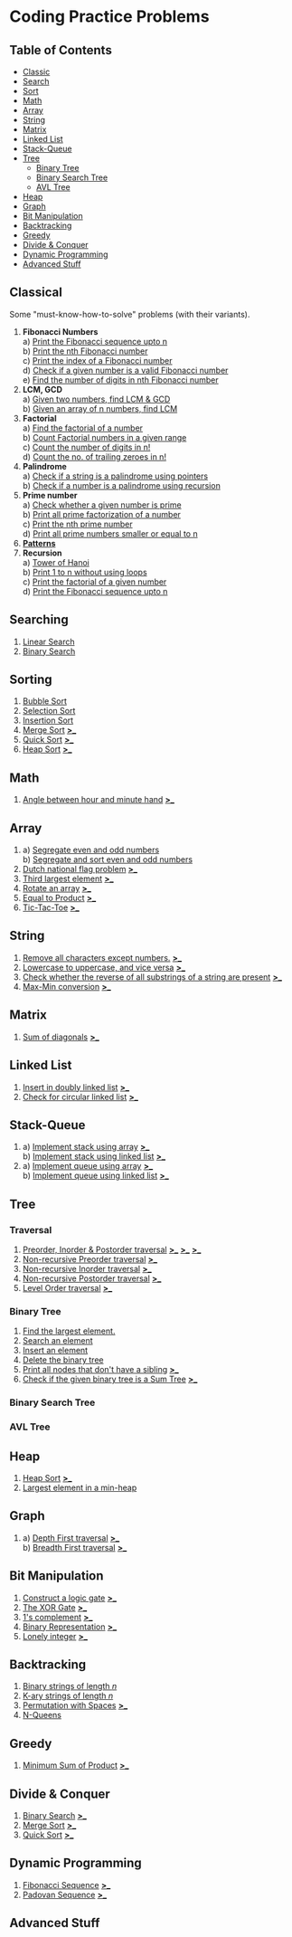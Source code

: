 # Coding Practice Problems
## Table of Contents
- [Classic](#classical)
- [Search](#searching)
- [Sort](#sorting)
- [Math](#math)
- [Array](#array)
- [String](#string)
- [Matrix](#matrix)
- [Linked List](#linked-list)
- [Stack-Queue](#stack-queue)
- [Tree](#tree)
  - [Binary Tree](#binary-tree)
  - [Binary Search Tree](#binary-search-tree)
  - [AVL Tree](#avl-tree)
- [Heap](#heap)
- [Graph](#graph)
- [Bit Manipulation](#bit-manipulation)
- [Backtracking](#backtracking)
- [Greedy](#greedy)
- [Divide & Conquer](#divide--conquer)
- [Dynamic Programming](#dynamic-programming)
- [Advanced Stuff](#advanced-stuff)

## Classical
Some "must-know-how-to-solve" problems (with their variants).
 1. **Fibonacci Numbers**  
  a) [Print the Fibonacci sequence upto n](../master/Classical/1A.cc)  
  b) [Print the nth Fibonacci number](../master/Classical/1B.cc)  
  c) [Print the index of a Fibonacci number](../master/Classical/1C.cc)  
  d) [Check if a given number is a valid Fibonacci number](../master/Classical/1D.cc)  
  e) [Find the number of digits in nth Fibonacci number](../master/Classical/1E.cc)  
 2. **LCM, GCD**  
  a) [Given two numbers, find LCM & GCD](../master/Classical/2A.cc)  
  b) [Given an array of n numbers, find LCM](../master/Classical/2B.cc)
 3. **Factorial**  
  a) [Find the factorial of a number](../master/Classical/3A.cc)  
  b) [Count Factorial numbers in a given range](../master/Classical/3B.cc)  
  c) [Count the number of digits in n!](../master/Classical/3C.cc)  
  d) [Count the no. of trailing zeroes in n!](../master/Classical/3D.cc)  
 4. **Palindrome**  
  a) [Check if a string is a palindrome using pointers](../master/Classical/4A.cc)  
  b) [Check if a number is a palindrome using recursion](../master/Classical/4B.cc)  
 5. **Prime number**  
  a) [Check whether a given number is prime](../master/Classical/5A.cc)  
  b) [Print all prime factorization of a number](../master/Classical/5B.cc)  
  c) [Print the nth prime number](../master/Classical/5C.cc)  
  d) [Print all prime numbers smaller or equal to n](../master/Classical/5D.cc)  
 6. **[Patterns](../master/Assets/Patterns.png)**  
 7. **Recursion**  
  a) [Tower of Hanoi](../master/Classical/7A.cc)  
  b) [Print 1 to n without using loops](../master/Classical/7B.cc)  
  c) [Print the factorial of a given number](../master/Classical/3A.cc)  
  d) [Print the Fibonacci sequence upto n](../master/Classical/1A.cc)  
 
## Searching
 1. [Linear Search](../master/Classical/7A.cc)  
 2. [Binary Search](../master/Classical/7B.cc)  

## Sorting
 1. [Bubble Sort](../master/Classical/8A.cc)  
 2. [Selection Sort](../master/Classical/8B.cc)  
 3. [Insertion Sort](../master/Classical/8C.cc)  
 4. [Merge Sort](../master/Classical/8D.cc) [**>_**](http://www.practice.geeksforgeeks.org/problem-page.php?pid=700150)  
 5. [Quick Sort](../master/Classical/8E.cc) [**>_**](http://www.practice.geeksforgeeks.org/problem-page.php?pid=700151)  
 6. [Heap Sort](../master/Heap/1.cc) [**>_**](http://www.practice.geeksforgeeks.org/problem-page.php?pid=700167)  

## Math
 1. [Angle between hour and minute hand](../master/Math/1.cc) [**>_**](http://www.practice.geeksforgeeks.org/problem-page.php?pid=844)  

## Array
 1. a) [Segregate even and odd numbers](../master/Array/1A.cc)  
    b) [Segregate and sort even and odd numbers](../master/Array/1B.cc)  
 2. [Dutch national flag problem](../master/Array/2.cc) [**>_**](http://www.practice.geeksforgeeks.org/problem-page.php?pid=341)  
 3. [Third largest element](../master/Array/3.cc) [**>_**](http://www.practice.geeksforgeeks.org/problem-page.php?pid=700312)  
 4. [Rotate an array](../master/Array/4.cc) [**>_**](http://www.practice.geeksforgeeks.org/problem-page.php?pid=924)  
 5. [Equal to Product](../master/Array/5.cc) [**>_**](http://www.practice.geeksforgeeks.org/problem-page.php?pid=667)  
 6. [Tic-Tac-Toe](../master/Array/6.cc) [**>_**](http://www.practice.geeksforgeeks.org/problem-page.php?pid=668)  

## String
 1. [Remove all characters except numbers.](../master/String/1.cc) [**>_**](http://www.practice.geeksforgeeks.org/problem-page.php?pid=398)  
 2. [Lowercase to uppercase, and vice versa](../master/String/2.cc) [**>_**](http://www.practice.geeksforgeeks.org/problem-page.php?pid=983)  
 3. [Check whether the reverse of all substrings of a string are present](../master/String/3.cc) [**>_**](http://www.practice.geeksforgeeks.org/problem-page.php?pid=1431)  
 4. [Max-Min conversion](../master/String/4.cc) [**>_**](http://www.practice.geeksforgeeks.org/problem-page.php?pid=1436)  
 
## Matrix
 1. [Sum of diagonals](../master/Matrix/1.cc) [**>_**](http://www.practice.geeksforgeeks.org/problem-page.php?pid=1310)  

## Linked List
 1. [Insert in doubly linked list](../master/List/1.cc) [**>_**](http://www.practice.geeksforgeeks.org/problem-page.php?pid=700232)  
 2. [Check for circular linked list](../master/List/2.cc) [**>_**](http://www.practice.geeksforgeeks.org/problem-page.php?pid=700172)  

## Stack-Queue
 1. a) [Implement stack using array](../master/Stack-Queue/1A.cc) [**>_**](http://www.practice.geeksforgeeks.org/problem-page.php?pid=700208)  
    b) [Implement stack using linked list](../master/Stack-Queue/1B.cc) [**>_**](http://www.practice.geeksforgeeks.org/problem-page.php?pid=700207)  
 2. a) [Implement queue using array](../master/Stack-Queue/2A.cc) [**>_**](http://www.practice.geeksforgeeks.org/problem-page.php?pid=700211)  
    b) [Implement queue using linked list](../master/Stack-Queue/2B.cc) [**>_**](http://www.practice.geeksforgeeks.org/problem-page.php?pid=700210)  

## Tree
### Traversal
 1. [Preorder, Inorder & Postorder traversal](../master/Tree/1.cc) [**>_**](http://www.practice.geeksforgeeks.org/problem-page.php?pid=700319) [**>_**](http://www.practice.geeksforgeeks.org/problem-page.php?pid=700135) [**>_**](http://www.practice.geeksforgeeks.org/problem-page.php?pid=700199)   
 2. [Non-recursive Preorder traversal](../master/Tree/2.cc) [**>_**](http://www.practice.geeksforgeeks.org/problem-page.php?pid=700319)  
 3. [Non-recursive Inorder traversal](../master/Tree/3.cc) [**>_**](http://www.practice.geeksforgeeks.org/problem-page.php?pid=700135)  
 4. [Non-recursive Postorder traversal](../master/Tree/4.cc) [**>_**](http://www.practice.geeksforgeeks.org/problem-page.php?pid=700199)  
 5. [Level Order traversal](../master/Tree/5.cc) [**>_**](http://www.practice.geeksforgeeks.org/problem-page.php?pid=700248)  

### Binary Tree
 1. [Find the largest element.](../master/Tree/Binary/1.cc)  
 2. [Search an element](../master/Tree/Binary/2.cc)  
 3. [Insert an element](../master/Tree/Binary/3.cc)  
 4. [Delete the binary tree](../master/Tree/Binary/4.cc)  
 5. [Print all nodes that don't have a sibling](../master/Tree/Binary/5.cc) [**>_**](http://www.practice.geeksforgeeks.org/problem-page.php?pid=700228)  
 6. [Check if the given binary tree is a Sum Tree](../master/Tree/Binary/6.cc) [**>_**](http://www.practice.geeksforgeeks.org/problem-page.php?pid=700179)  

### Binary Search Tree

### AVL Tree

## Heap
 1. [Heap Sort](../master/Heap/1.cc) [**>_**](http://www.practice.geeksforgeeks.org/problem-page.php?pid=700167)  
 2. [Largest element in a min-heap](../master/Heap/2.cc)  

## Graph
 1. a) [Depth First traversal](../master/Graph/1A.cc) [**>_**](http://www.practice.geeksforgeeks.org/problem-page.php?pid=700203)  
    b) [Breadth First traversal](../master/Graph/1B.cc) [**>_**](http://www.practice.geeksforgeeks.org/problem-page.php?pid=700217)  

## Bit Manipulation
 1. [Construct a logic gate](../master/Bit/1.cc) [**>_**](http://www.practice.geeksforgeeks.org/problem-page.php?pid=1365)  
 2. [The XOR Gate](../master/Bit/2.cc) [**>_**](http://www.practice.geeksforgeeks.org/problem-page.php?pid=1353)  
 3. [1's complement](../master/Bit/3.cc) [**>_**](http://www.practice.geeksforgeeks.org/problem-page.php?pid=1338)  
 4. [Binary Representation](../master/Bit/4.cc) [**>_**](http://www.practice.geeksforgeeks.org/problem-page.php?pid=602)  
 5. [Lonely integer](../master/Bit/5.cc) [**>_**](http://www.practice.geeksforgeeks.org/problem-page.php?pid=167)  

## Backtracking
 1. [Binary strings of length *n*](../master/Backtracking/1.cc)  
 2. [K-ary strings of length *n* ](../master/Backtracking/2.cc)  
 3. [Permutation with Spaces](../master/Backtracking/3.cc) [**>_**](http://www.practice.geeksforgeeks.org/problem-page.php?pid=1267)  
 4. [N-Queens](../master/Backtracking/4.cc)  

## Greedy
 1. [Minimum Sum of Product](../master/Greedy/1.cc) [**>_**](http://www.practice.geeksforgeeks.org/problem-page.php?pid=1532)  

## Divide & Conquer
 1. [Binary Search](../master/Classical/7B.cc) [**>_**](http://www.practice.geeksforgeeks.org/problem-page.php?pid=700238)  
 2. [Merge Sort](../master/Classical/8D.cc) [**>_**](http://www.practice.geeksforgeeks.org/problem-page.php?pid=700150)  
 3. [Quick Sort](../master/Classical/8E.cc) [**>_**](http://www.practice.geeksforgeeks.org/problem-page.php?pid=700151)  

## Dynamic Programming
 1. [Fibonacci Sequence](../master/DP/1.cc) [**>_**](http://www.practice.geeksforgeeks.org/problem-page.php?pid=294)  
 2. [Padovan Sequence](../master/DP/2.cc) [**>_**](http://www.practice.geeksforgeeks.org/problem-page.php?pid=1458)  

## Advanced Stuff
